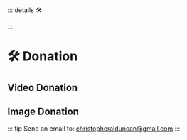 ::: details 🛠



:::

# 🛠 Donation

## Video Donation


## Image Donation


::: tip Send an email to:
christopheralduncan@gmail.com
:::